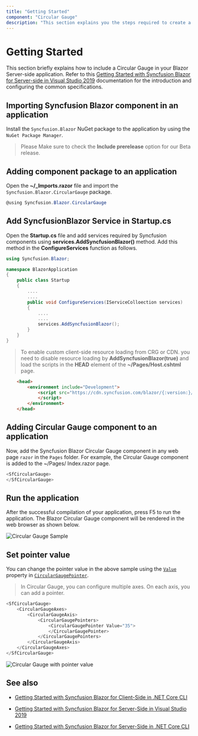 ```yaml
---
title: "Getting Started"
component: "Circular Gauge"
description: "This section explains you the steps required to create a simple Blazor Circular Gauge."
---
```


# Getting Started

This section briefly explains how to include a Circular Gauge in your Blazor Server-side application. Refer to this [Getting Started with Syncfusion Blazor for Server-side in Visual Studio 2019](https://blazor.syncfusion.com/documentation/getting-started/blazor-server-side-visual-studio-2019/) documentation for the introduction and configuring the common specifications.

## Importing Syncfusion Blazor component in an application

Install the `Syncfusion.Blazor` NuGet package to the application by using the `NuGet Package Manager`.

> Please Make sure to check the **Include prerelease** option for our Beta release.

## Adding component package to an application

Open the **~/_Imports.razor** file and import the `Syncfusion.Blazor.CircularGauge` package.

```csharp
@using Syncfusion.Blazor.CircularGauge
```

## Add SyncfusionBlazor Service in Startup.cs

Open the **Startup.cs** file and add services required by Syncfusion components using **services.AddSyncfusionBlazor()** method. Add this method in the **ConfigureServices** function as follows.

```csharp
using Syncfusion.Blazor;

namespace BlazorApplication
{
    public class Startup
    {
        ....
        ....
        public void ConfigureServices(IServiceColloection services)
        {
            ....
            ....
            services.AddSyncfusionBlazor();
        }
    }
}
```

> To enable custom client-side resource loading from CRG or CDN. you need to disable resource loading by **AddSyncfusionBlazor(true)** and load the scripts in the **HEAD** element of the **~/Pages/Host.cshtml** page.

```html
    <head>
        <environment include="Development">
            <script src="https://cdn.syncfusion.com/blazor/{:version:}/syncfusion-blazor.min.js">
            </script>
        </environment>
    </head>
```

## Adding Circular Gauge component to an application

Now, add the Syncfusion Blazor Circular Gauge component in any web page `razor` in the `Pages` folder. For example, the Circular Gauge component is added to the ~/Pages/ Index.razor page.

```csharp
<SfCircularGauge>
</SfCircularGauge>
```

## Run the application

After the successful compilation of your application, press F5 to run the application. The Blazor Circular Gauge component will be rendered in the web browser as shown below.

   ![Circular Gauge Sample](./images/getting-components.png)

## Set pointer value

You can change the pointer value in the above sample using the [`Value`](https://help.syncfusion.com/cr/blazor/Syncfusion.Blazor.CircularGauge.CircularGaugePointer.html#Syncfusion_Blazor_CircularGauge_CircularGaugePointer_Value) property in [`CircularGaugePointer`](https://help.syncfusion.com/cr/aspnetcore-blazor/Syncfusion.Blazor.CircularGauge.CircularGaugePointer.html).

> In Circular Gauge, you can configure multiple axes. On each axis, you can add a pointer.

```csharp
<SfCircularGauge>
    <CircularGaugeAxes>
        <CircularGaugeAxis>
            <CircularGaugePointers>
                <CircularGaugePointer Value="35">
                </CircularGaugePointer>
            </CircularGaugePointers>
        </CircularGaugeAxis>
    </CircularGaugeAxes>
</SfCircularGauge>
```

![Circular Gauge with pointer value](./images/getting-pointer.png)

## See also

* [Getting Started with Syncfusion Blazor for Client-Side in .NET Core CLI](https://blazor.syncfusion.com/documentation/getting-started/dotnet-cli-blazor/)

* [Getting Started with Syncfusion Blazor for Server-Side in Visual Studio 2019](https://blazor.syncfusion.com/documentation/getting-started/blazor-server-side-visual-studio-2019/)

* [Getting Started with Syncfusion Blazor for Server-Side in .NET Core CLI](https://blazor.syncfusion.com/documentation/getting-started/dotnet-cli-blazor-server/)